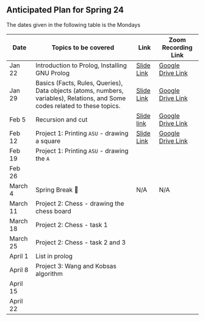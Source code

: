 ## Anticipated Plan for Spring 24 
The dates given in the following table is the Mondays


|Date|Topics to be covered|Link|Zoom Recording Link|
|----|--------------------|----|-------------------|
|Jan 22|Introduction to Prolog, Installing GNU Prolog|[Slide Link](./Recitation-1/CSE%20259%20-%20Recitation%201.pdf)|[Google Drive Link](https://drive.google.com/file/d/1_jbIDG_hwKjf6LwVd4lUq4EjR0ygCQ3X/view?usp=sharing)|
|Jan 29|Basics (Facts, Rules, Queries), Data objects (atoms, numbers, variables), Relations, and Some codes related to these topics.|[Slide Link](./Recitation-2/CSE%20259%20-%20Recitation%202.pdf)|[Google Drive Link](https://drive.google.com/file/d/1N-cNal1vlZDTb2-f8wVHMoJJv4GMMMpG/view?usp=sharing)|
|Feb 5|Recursion and cut|[Slide link](./Recitation-3/CSE%20259%20-%20Recitation%203.pdf)|[Google Drive Link](https://drive.google.com/file/d/1-jv1ZBFP27NqMo4f7FGwHiMGw5kkquqp/view?usp=sharing)|
|Feb 12|Project 1: Printing `ASU` - drawing a square|[Slide Link](./Recitation-4/CSE%20259%20-%20Recitation%204.pdf)|[Google Drive Link](https://drive.google.com/file/d/1kKKIad0ILSA-ovOQU3r64hgCKY675Y5X/view?usp=sharing)|
|Feb 19|Project 1: Printing `ASU` - drawing the `A`|||
|Feb 26||||
|March 4|Spring Break 🌴|N/A|N/A|
|March 11|Project 2: Chess - drawing the chess board|||
|March 18|Project 2: Chess - task 1|||
|March 25|Project 2: Chess - task 2 and 3|||
|April 1|List in prolog|||
|April 8|Project 3: Wang and Kobsas algorithm|||
|April 15||||
|April 22||||
